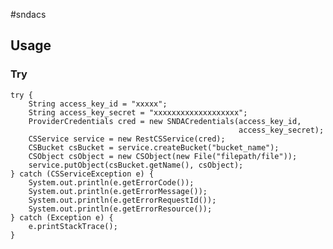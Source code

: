 #sndacs

## Usage

### Try

    try {
        String access_key_id = "xxxxx";
        String access_key_secret = "xxxxxxxxxxxxxxxxxxx";
        ProviderCredentials cred = new SNDACredentials(access_key_id, 
                                                       access_key_secret);
        CSService service = new RestCSService(cred);
        CSBucket csBucket = service.createBucket("bucket_name");
        CSObject csObject = new CSObject(new File("filepath/file"));
        service.putObject(csBucket.getName(), csObject);
    } catch (CSServiceException e) {
        System.out.println(e.getErrorCode());
        System.out.println(e.getErrorMessage());
        System.out.println(e.getErrorRequestId());
        System.out.println(e.getErrorResource());
    } catch (Exception e) {
        e.printStackTrace();
    }
